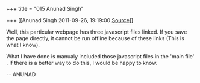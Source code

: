 +++
title = "015 Anunad Singh"

+++
[[Anunad Singh	2011-09-26, 19:19:00 [Source](https://groups.google.com/g/samskrita/c/HnH0157MGVE)]]



Well, this particular webpage has three javascript files linked. If you save the page directly, it cannot be run offline because of these links (This is what I know).  
  
What I have done is manualy included those javascript files in the 'main file' . If there is a better way to do this, I would be happy to know.  
  
-- ANUNAD  

